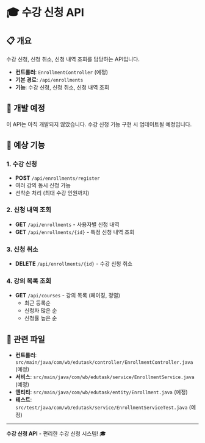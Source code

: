 # 🎓 수강 신청 API

## 📋 개요

수강 신청, 신청 취소, 신청 내역 조회를 담당하는 API입니다.

- **컨트롤러**: `EnrollmentController` (예정)
- **기본 경로**: `/api/enrollments`
- **기능**: 수강 신청, 신청 취소, 신청 내역 조회

## 🚧 개발 예정

이 API는 아직 개발되지 않았습니다. 수강 신청 기능 구현 시 업데이트될 예정입니다.

## 📝 예상 기능

### 1. 수강 신청
- **POST** `/api/enrollments/register`
- 여러 강의 동시 신청 가능
- 선착순 처리 (최대 수강 인원까지)

### 2. 신청 내역 조회
- **GET** `/api/enrollments` - 사용자별 신청 내역
- **GET** `/api/enrollments/{id}` - 특정 신청 내역 조회

### 3. 신청 취소
- **DELETE** `/api/enrollments/{id}` - 수강 신청 취소

### 4. 강의 목록 조회
- **GET** `/api/courses` - 강의 목록 (페이징, 정렬)
  - 최근 등록순
  - 신청자 많은 순
  - 신청률 높은 순

## 🔗 관련 파일

- **컨트롤러**: `src/main/java/com/wb/edutask/controller/EnrollmentController.java` (예정)
- **서비스**: `src/main/java/com/wb/edutask/service/EnrollmentService.java` (예정)
- **엔티티**: `src/main/java/com/wb/edutask/entity/Enrollment.java` (예정)
- **테스트**: `src/test/java/com/wb/edutask/service/EnrollmentServiceTest.java` (예정)

---

**수강 신청 API** - 편리한 수강 신청 시스템! 🎓
